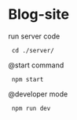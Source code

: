 # Blog-site

run server code

```
 cd ./server/
```
@start command
```
 npm start
```
@developer mode
```
 npm run dev
```
